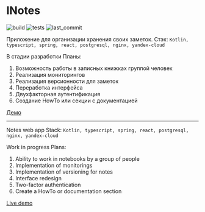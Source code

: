 # INotes

![build](https://img.shields.io/github/workflow/status/iliya132/INotes/Build%20frontend?style=flat-square)
![tests](https://img.shields.io/github/workflow/status/iliya132/INotes/Test%20frontend?label=tests)
![last_commit](https://img.shields.io/github/last-commit/iliya132/INotes?style=flat-square)

Приложение для организации хранения своих заметок. 
Стэк: 
`Kotlin, typescript, spring, react, postgresql, nginx, yandex-cloud` 

В стадии разработки 
Планы:
1. Возможность работы в записных книжках группой человек
2. Реализация мониторингов
3. Реализация версионности для заметок
4. Переработка интерфейса
5. Двухфакторная аутентификация
6. Создание HowTo или секции с документацией

[Демо](https://www.i-note.online/)

---

Notes web app 
Stack: 
`Kotlin, typescript, spring, react, postgresql, nginx, yandex-cloud` 

Work in progress
Plans:
1. Ability to work in notebooks by a group of people
2. Implementation of monitorings
3. Implementation of versioning for notes
4. Interface redesign
5. Two-factor authentication
6. Create a HowTo or documentation section

[Live demo](https://www.i-note.online/)


